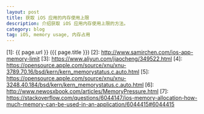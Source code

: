 ```yaml
---
layout: post
title: 获取 iOS 应用的内存使用上限
description: 介绍获取 iOS 应用内存使用上限的方法。
category: blog
tag: iOS, memory usage, 内存占用
---
```


 
<!-- 

关于 Jetsam，我们可以从手机 `设置->隐私->分析`
看到一些系统的日志，会发现手机上有许多 JetsamEvent
开头的日志。打开这些日志，一般会显示一些内存大小，CPU 时间之类数据。

之所以会发生这些 JetsamEvent，主要还是由于 iOS 设备不存在交换分区导致的内存受限，所以 iOS 内核不得不把一些优先级不高或者占用内存过大的应用给杀掉。这些 JetsamEvent 就是系统在杀掉 App 后记录的一些数据信息。

从某种程度来说，JetsamEvent 是一种另类的 Crash 事件，但是在常规的 Crash 捕获工具中，由于iOS上不能捕获的信号量的限制，所以因为内存导致 App 被杀掉是无法被捕获的。

关于 Jetsam 的研究，可以参考 [iOS 内存 abort(Jetsam) 原理探究][3]。

基于这样的背景，那如果我们能获取到当前 App 使用的内存，还能知道 App OOM 导致 crash 的内存上限，我们就可以做一些事情来防止 App 因为 OOM 而 crash。

通过分析 XNU 的代码，发现了一系列跟内存、进程优先级相关的宏命令，如下所示：

```
#define MEMORYSTATUS_CMD_GET_PRIORITY_LIST            1
#define MEMORYSTATUS_CMD_SET_PRIORITY_PROPERTIES      2
#define MEMORYSTATUS_CMD_GET_JETSAM_SNAPSHOT          3
#define MEMORYSTATUS_CMD_GET_PRESSURE_STATUS          4
#define MEMORYSTATUS_CMD_SET_JETSAM_HIGH_WATER_MARK   5    /* Set active memory limit = inactive memory limit, both non-fatal   */
#define MEMORYSTATUS_CMD_SET_JETSAM_TASK_LIMIT        6    /* Set active memory limit = inactive memory limit, both fatal   */
#define MEMORYSTATUS_CMD_SET_MEMLIMIT_PROPERTIES      7    /* Set memory limits plus attributes independently           */
#define MEMORYSTATUS_CMD_GET_MEMLIMIT_PROPERTIES      8    /* Get memory limits plus attributes                 */
#define MEMORYSTATUS_CMD_PRIVILEGED_LISTENER_ENABLE   9    /* Set the task's status as a privileged listener w.r.t memory notifications  */
#define MEMORYSTATUS_CMD_PRIVILEGED_LISTENER_DISABLE  10   /* Reset the task's status as a privileged listener w.r.t memory notifications  */
#define MEMORYSTATUS_CMD_AGGRESSIVE_JETSAM_LENIENT_MODE_ENABLE  11   /* Enable the 'lenient' mode for aggressive jetsam. See comments in kern_memorystatus.c near the top. */
#define MEMORYSTATUS_CMD_AGGRESSIVE_JETSAM_LENIENT_MODE_DISABLE 12   /* Disable the 'lenient' mode for aggressive jetsam. */
#define MEMORYSTATUS_CMD_GET_MEMLIMIT_EXCESS          13   /* Compute how much a process's phys_footprint exceeds inactive memory limit */
#define MEMORYSTATUS_CMD_ELEVATED_INACTIVEJETSAMPRIORITY_ENABLE     14
#define MEMORYSTATUS_CMD_ELEVATED_INACTIVEJETSAMPRIORITY_DISABLE    15
```

这些命令都会以各种各样的形式通过 `memorystatus_control` 进行调用。我们可以写一些测试代码：

```
#import <dlfcn.h>

void *system = dlopen("/usr/lib/system/libsystem_kernel.dylib", RTLD_LAZY);
int (*my_memorystatus_control)(uint32_t command, int32_t pid, uint32_t flags, void *buffer, size_t buffersize) = dlsym(system, "memorystatus_control");
NSLog(@"memorystatus_control: %p", my_memorystatus_control);
int ret = my_memorystatus_control(6, (int32_t) getpid(), 50, NULL, 0);
if (ret == -1) {
    printf("error: %s\n", strerror(errno));
}
printf("ret: %d\n", ret);
```

得到的输出是：

```
memorystatus_control: 0x114322d20
error: Operation not permitted
ret: -1
```

报错了，无权限。

查看源代码，可以看看 [memorystatus_control][4] 的实现：


```
int
memorystatus_control(struct proc *p __unused, struct memorystatus_control_args *args, int *ret) {
    int error = EINVAL;
    os_reason_t jetsam_reason = OS_REASON_NULL;

#if !CONFIG_JETSAM
    #pragma unused(ret)
    #pragma unused(jetsam_reason)
#endif

    /* Need to be root or have entitlement */
    if (!kauth_cred_issuser(kauth_cred_get()) && !IOTaskHasEntitlement(current_task(), MEMORYSTATUS_ENTITLEMENT)) {
        error = EPERM;
        goto out;
    }

    /*
     * Sanity check.
     * Do not enforce it for snapshots.
     */
    if (args->command != MEMORYSTATUS_CMD_GET_JETSAM_SNAPSHOT) {
        if (args->buffersize > MEMORYSTATUS_BUFFERSIZE_MAX) {
            error = EINVAL;
            goto out;
        }
    }

    switch (args->command) {
    case MEMORYSTATUS_CMD_GET_PRIORITY_LIST:
        error = memorystatus_cmd_get_priority_list(args->pid, args->buffer, args->buffersize, ret);
        break;
    case MEMORYSTATUS_CMD_SET_PRIORITY_PROPERTIES:
        error = memorystatus_cmd_set_priority_properties(args->pid, args->buffer, args->buffersize, ret);
        break;
    case MEMORYSTATUS_CMD_SET_MEMLIMIT_PROPERTIES:
        error = memorystatus_cmd_set_memlimit_properties(args->pid, args->buffer, args->buffersize, ret);
        break;

    // ...

    default:
        break;
    }

out:
    return error;
}
```

关键代码是：

```
/* Need to be root or have entitlement */
if (!kauth_cred_issuser(kauth_cred_get()) && !IOTaskHasEntitlement(current_task(), MEMORYSTATUS_ENTITLEMENT)) {
    error = EPERM;
    goto out;
}
```

只有 root 权限或者 entitlements 里面带有 com.apple.private.memorystatus 才能继续执行，否则就会报错。

`IOTaskHasEntitlement` 的实现如下所示：

```
extern "C" boolean_t 
IOTaskHasEntitlement(task_t task, const char * entitlement)
{
    OSObject * obj;
    obj = IOUserClient::copyClientEntitlement(task, entitlement);
    if (!obj) return (false);
    obj->release();
    return (obj != kOSBooleanFalse);
}
```

如果你的手机上跑的系统版本对应的 XNU 不低于 [3789][4] 版本，可以尝试在 entitlements.plist 里补上了 com.apple.private.memorystatus，属性值设置为 YES，然后利用 codesign 进行了重签来绕过检查。对应的 XNU 不高于 [3248][5] 版本，则需要 root。


当我们知道了这些内核调用，其实我们就可以精准的知道一个 App 使用内存的上限。

从上面的列到的 `MEMORYSTATUS_CMD_GET_PRIORITY_LIST` 命令，我们可以获取到进程的优先级列表，以及每个进程的内存水位上线。


`memorystatus_control` 这个内核调用返回的结构体类型如下：

```
typedef struct memorystatus_priority_entry {
    pid_t pid;
    int32_t priority;
    uint64_t user_data;
    int32_t limit;  /* MB */
    uint32_t state;
} memorystatus_priority_entry_t;
```

其中字段 priority 代表进程在 Jetsam 机制中的优先级，limit 代表内存水位上限。


这个结构体是不对外暴露的，不能直接用，不过结构体无非就是一块内存区域，以某些规则进行布局而已。我们可以自制一个对应的结构体来访问内存区域就好：


```
typedef struct my_memorystatus_priority_entry {
        pid_t pid;
        int32_t priority;
        uint64_t user_data;
        int32_t limit;
        uint32_t state;
} my_memorystatus_priority_entry_t;
```

然后，在我们的 App 中增加下面的测试代码：

```
#import <dlfcn.h>

void *system = dlopen("/usr/lib/system/libsystem_kernel.dylib", RTLD_LAZY);
int (*my_memorystatus_control)(uint32_t command, int32_t pid, uint32_t flags, void *buffer, size_t buffersize) = dlsym(system, "memorystatus_control");
int ret = my_memorystatus_control(1, (int32_t) getpid(), 0, buffer, 65534);
if (ret != 0) {
    int count = ret / sizeof(my_memorystatus_priority_entry_t);
    printf("total processes: %d\n", count);
    for (int i = 0; i < count; i++) {
        my_memorystatus_priority_entry_t entry = buffer[i];
        printf("PID: %d, ", entry.pid);
        printf("Priority: %d, ", entry.priority);
        printf("Limit: %d\n", entry.limit);
    }
}
```

然后我们在 Root 权限下运行一下 App（Test）看看：

```
ps aux | grep Test
mobile    3433   0.0  0.5   581912   4824   ??  Ss    1:17PM   0:00.09 /var/mobile/Containers/Bundle/Application/.../Test.app/Test

```


获取到它的 PID 为 3433，再运行一下我们的列表 dump 就可以找到内存的上限了。通过这样的方式，我们获取到的数据如下：


| 机型 | 内存 OOM 上限(MB) | 内存报警上限(MB) | 真实物理内存(MB) |
| ------ | ------ | ------ | ------ |
| iPhone5 | 650 | 600 | 1024 |
| iPhone5s | 650 | 600 | 1024 |
| iPhone6 | 650 | 600 | 1024 |
| iPhone6+ | 650 | 600 | 1024 |
| iPhone6s | 1380 | 1280 | 2048 |
| iPhone6s+ | 1380 | 1280 | 2048 |
| iPhone7 | 1380 | 1280 | 2048 |
| iPhone7+ | 2050 | 1950 | 3072 |
| iPhone8 | 1380 | 1280 | 2048 |
| iPhone8+ | 2050 | 1950 | 3072 |
| iPhone8+ | 2050 | 1950 | 2785 |


内存报警上限的获取代码大致如下：

```
	/*
     * Configure the per-task memory limit warning level.
     * This is computed as a percentage.
     */
    max_task_footprint_warning_level = 0;

  if (max_mem < 0x40000000) {
  /*
   * On devices with < 1GB of memory:
   *    -- set warnings to 50MB below the per-task limit.
   */
  if (max_task_footprint_mb > 50) {
    max_task_footprint_warning_level = ((max_task_footprint_mb - 50) * 100) / max_task_footprint_mb;
  }
} else {
  /*
   * On devices with >= 1GB of memory:
   *    -- set warnings to 100MB below the per-task limit.
   */
  if (max_task_footprint_mb > 100) {
    max_task_footprint_warning_level = ((max_task_footprint_mb - 100) * 100) / max_task_footprint_mb;
  }
}
```


参考：

- [Handling low memory conditions in iOS and Mavericks][6]
- 《深入解析 Mac OS X & iOS 操作系统》
- [iOS memory allocation][7]

-->


[SamirChen]: http://www.samirchen.com "SamirChen"
[1]: {{ page.url }} ({{ page.title }})
[2]: http://www.samirchen.com/ios-app-memory-limit
[3]: https://www.aliyun.com/jiaocheng/349522.html
[4]: https://opensource.apple.com/source/xnu/xnu-3789.70.16/bsd/kern/kern_memorystatus.c.auto.html
[5]: https://opensource.apple.com/source/xnu/xnu-3248.40.184/bsd/kern/kern_memorystatus.c.auto.html
[6]: http://www.newosxbook.com/articles/MemoryPressure.html
[7]: https://stackoverflow.com/questions/6044147/ios-memory-allocation-how-much-memory-can-be-used-in-an-application/6044415#6044415